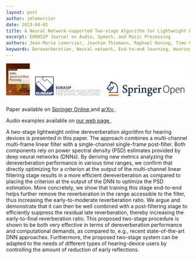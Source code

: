```yaml
---
layout: post
author: jmlemercier
date: 2023-04-01
title: A Neural Network-supported Two-stage Algorithm for Lightweight Dereverberation on Hearing Devices
excerpt: EURASIP Journal on Audio, Speech, and Music Processing
authors: Jean-Marie Lemercier, Joachim Thiemann, Raphael Koning, Timo Gerkmann
keywords: Dereverberation, Neural network, End‑to‑end learning, Hearing devices
---
```


<div class="post-image">
<img src="/assets/eurasip2023/eurasip.jpg" height="100px">
</div>

<div class="links">
<p>
Paper available on <a href="https://asmp-eurasipjournals.springeropen.com/articles/10.1186/s13636-023-00285-8"> Springer Online </a> and <a href="https://arxiv.org/abs/2204.02978"> arXiv </a>.
</p>
<p>
Audio examples available on <a href="https://www.inf.uni-hamburg.de/en/inst/ab/sp/publications/tasl2022-dereverberation"> our web page </a>.
</p>
</div>

<div class="abstract">
<p>
A two-stage lightweight online dereverberation algorithm for hearing devices is presented in this paper. The approach combines a multi-channel multi-frame linear filter with a single-channel single-frame post-filter. Both components rely on power spectral density (PSD) estimates provided by deep neural networks (DNNs). By deriving new metrics analyzing the dereverberation performance in various time ranges, we confirm that directly optimizing for a criterion at the output of the multi-channel linear filtering stage results in a more efficient dereverberation as compared to placing the criterion at the output of the DNN to optimize the PSD estimation. More concretely, we show that training this stage end-to-end helps further remove the reverberation in the range accessible to the filter, thus increasing the early-to-moderate reverberation ratio. We argue and demonstrate that it can then be well combined with a post-filtering stage to efficiently suppress the residual late reverberation, thereby increasing the early-to-final reverberation ratio. This proposed two-stage procedure is shown to be both very effective in terms of dereverberation performance and computational demands, as compared to, e.g., recent state-of-the-art DNN approaches. Furthermore, the proposed two-stage system can be adapted to the needs of different types of hearing-device users by controlling the amount of reduction of early reflections.
</p>
</div>
